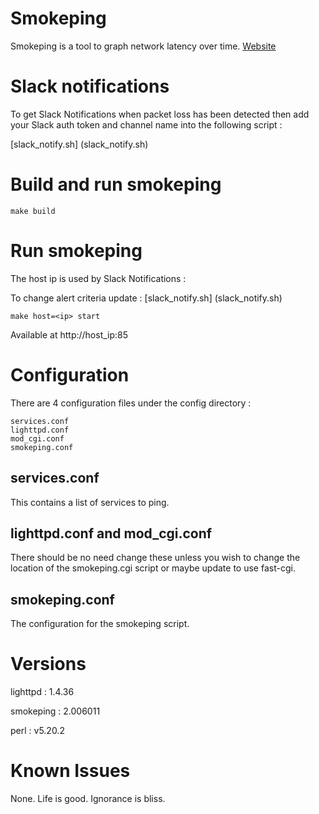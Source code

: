 # Smokeping

Smokeping is a tool to graph network latency over time. [Website](http://oss.oetiker.ch/smokeping/)

# Slack notifications 

To get Slack Notifications when packet loss has been detected then add your Slack auth token and channel name into the following script :

[slack_notify.sh] (slack_notify.sh)

# Build and run smokeping
```
make build
```

# Run smokeping

The host ip is used by Slack Notifications :

To change alert criteria update : [slack_notify.sh] (slack_notify.sh)
```
make host=<ip> start
```

Available at http://host_ip:85

# Configuration

There are 4 configuration files under the config directory :
```
services.conf  
lighttpd.conf  
mod_cgi.conf  
smokeping.conf
```

## services.conf

This contains a list of services to ping.

## lighttpd.conf and mod_cgi.conf

There should be no need change these unless you wish to change the location of the smokeping.cgi script or maybe update to use fast-cgi.

## smokeping.conf

The configuration for the smokeping script. 

# Versions

lighttpd : 1.4.36  

smokeping : 2.006011

perl : v5.20.2

# Known Issues

None.  Life is good. Ignorance is bliss.

